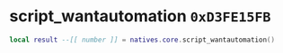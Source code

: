 # script_wantautomation `0xD3FE15FB`

```lua
local result --[[ number ]] = natives.core.script_wantautomation()
```